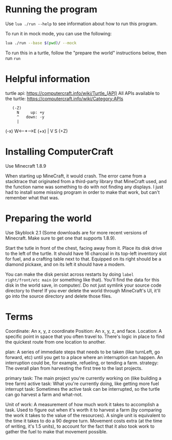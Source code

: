 # Running the program

Use `lua ./run --help` to see information about how to run this program.

To run it in mock mode, you can use the following:

```sh
lua ./run --base $(pwd)/ --mock
```

To run this in a turtle, follow the "prepare the world" instructions below, then run `run`

# Helpful information

turtle api: https://computercraft.info/wiki/Turtle_(API)
All APIs available to the turtle: https://computercraft.info/wiki/Category:APIs

       (-Z)
         N     up: +y
         ^   down: -y
         |
(-x) W<--*-->E (+x)
         |
         V
         S
       (+Z)

# Installing ComputerCraft

Use Minecraft 1.8.9

When starting up MineCraft, it would crash. The error came from a stacktrace that originated from a third-party library that MineCraft used, and the function name was something to do with not finding any displays. I just had to install some missing program in order to make that work, but can't remember what that was.

# Preparing the world

Use Skyblock 2.1 (Some downloads are for more recent versions of Minecraft. Make sure to get one that supports 1.8.9).

Start the tutle in front of the chest, facing away from it. Place its disk drive to the left of the turtle. It should have 16 charcoal in its top-left inventory slot for fuel, and a crafting table next to that. Equipped on its right should be a diamond pickaxe, and on its left it should have a modem.

You can make the disk persist across restarts by doing `label right/front/etc main` (or something like that). You'll find the data for this disk in the world save, in computer/. Do not just symlink your source code directory to there! If you ever delete the world through MineCraft's UI, it'll go into the source directory and delete those files.

# Terms

Coordinate: An x, y, z coordinate
Position: An x, y, z, and face.
Location: A specific point in space that you often travel to. There's logic in place to find the quickest route from one location to another.

plan: A series of immediate steps that needs to be taken (like turnLeft, go forward, etc) until you get to a place where an interruption can happen. An interruption could be, for example, refueling, or tending a farm.
strategy: The overall plan from harvesting the first tree to the last projects.

primary task: The main project you're currently working on (like building a tree farm)
active task: What you're currently doing, like getting more fuel
interrupt task: Sometimes the active task can be interrupted, so the turtle can go harvest a farm and what-not.

Unit of work: A measurement of how much work it takes to accomplish a task. Used to figure out when it's worth it to harvest a farm (by comparing the work it takes to the value of the resources). A single unit is equivalent to the time it takes to do a 90 degree turn. Movement costs extra (at the time of writing, it's 1.5 units), to account for the fact that it also took work to gather the fuel to make that movement possible.
